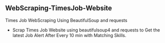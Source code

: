 ## WebScraping-TimesJob-Website
Times Job WebScraping Using BeautifulSoup and requests
- Scrap Times Job Website  using beautifulsoup4 and requests  to Get the latest  Job Alert After Every 10 min with  Matching Skills.
